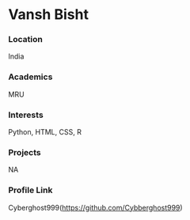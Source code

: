 # Vansh Bisht

### Location

India

### Academics

MRU

### Interests

Python, HTML, CSS, R

### Projects

NA

### Profile Link

Cyberghost999(https://github.com/Cybberghost999)
